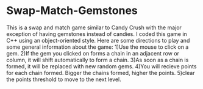 # Swap-Match-Gemstones
This is a swap and match game similar to Candy Crush with the major exception of having gemstones instead of candies. I coded this game in C++ using an object-oriented style.
Here are some directions to play and some general information about the game:
1)Use the mouse to click on a gem.
2)If the gem you clicked on forms a chain in an adjacent row or column, it will shift automatically to form a chain.
3)As soon as a chain is formed, it will be replaced with new random gems.
4)You will recieve points for each chain formed. Bigger the chains formed, higher the points.
5)clear the points threshold to move to the next level.
